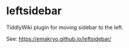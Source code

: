 # leftsidebar

TiddlyWiki plugin for moving sidebar to the left.

See: https://emakryo.github.io/leftsidebar/
